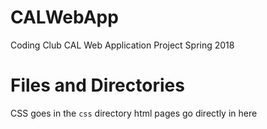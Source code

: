 # CALWebApp
Coding Club CAL Web Application Project Spring 2018

# Files and Directories

CSS goes in the `css` directory
html pages go directly in here
